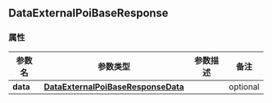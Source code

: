 <a name="DataExternalPoiBaseResponse"></a>
## DataExternalPoiBaseResponse
### 属性
参数名 | 参数类型 | 参数描述 | 备注
------------ | ------------- | ------------- | -------------
**data** | [**DataExternalPoiBaseResponseData**](#DataExternalPoiBaseResponseData) |  |  optional

<markdown src="./DataExternalPoiBaseResponseData.md"/>
